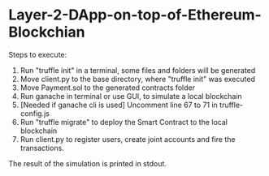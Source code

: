 # Layer-2-DApp-on-top-of-Ethereum-Blockchian

Steps to execute:

1. Run "truffle init" in a terminal, some files and folders will be generated
2. Move client.py to the base directory, where "truffle init" was executed
3. Move Payment.sol to the generated contracts folder
4. Run ganache in terminal or use GUI, to simulate a local blockchain
5. [Needed if ganache cli is used] Uncomment line 67 to 71 in truffle-config.js
5. Run "truffle migrate" to deploy the Smart Contract to the local blockchain
6. Run client.py to register users, create joint accounts and fire the transactions.

The result of the simulation is printed in stdout.
